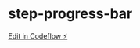 # step-progress-bar

[Edit in Codeflow ⚡️](https://stackblitz.com/~/github.com/gonzalote99/step-progress-bar)